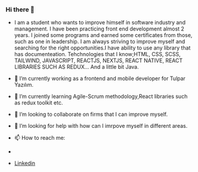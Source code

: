 ### Hi there 👋
- I am a student who wants to improve himself in software industry and management. I have been practicing front end development almost 2 years. I joined some programs and earned some certificates from those, such as one in leadership. I am always striving to improve myself and searching for the right opportunities.I have ability to use any library that has documenteation.
Tehchnologies that I know;HTML, CSS, SCSS, TAILWIND, JAVASCRIPT, REACTJS, NEXTJS, REACT NATIVE, REACT LIBRARIES SUCH AS REDUX... And a little bit Java.


- 🔭 I’m currently working as a frontend and mobile developer for Tulpar Yazılım.
- 🌱 I’m currently learning Agile-Scrum methodology,React libraries such as redux toolkit etc.
- 👯 I’m looking to collaborate on firms that I can improve myself.
- 🤔 I’m looking for help with how can I imrpove myself in different areas.
- 📫 How to reach me: 
- [Gmail]:ymansuruyar@gmail.com
- [Linkedin](https://www.linkedin.com/in/mansur-uyar-896a291b8/)

